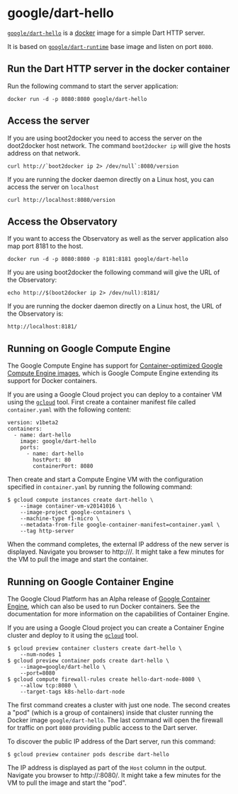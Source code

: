 # google/dart-hello

[`google/dart-hello`](https://hub.docker.com/r/google/dart-hello) is a
[docker](https://docker.io) image for a simple Dart HTTP server.

It is based on
[`google/dart-runtime`](https://hub.docker.com/r/google/dart-runtime)
base image and listen on port `8080`.

## Run the Dart HTTP server in the docker container

Run the following command to start the server application:

    docker run -d -p 8080:8080 google/dart-hello

## Access the server

If you are using boot2docker you need to access the server on the
doot2docker host network. The command `boot2docker ip` will give the
hosts address on that network.

    curl http://`boot2docker ip 2> /dev/null`:8080/version

If you are running the docker daemon directly on a Linux host, you can
access the server on `localhost`

    curl http://localhost:8080/version

## Access the Observatory

If you want to access the Observatory as well as the server
application also map port 8181 to the host.

    docker run -d -p 8080:8080 -p 8181:8181 google/dart-hello

If you are using boot2docker the following command will give the URL of
the Observatory:

    echo http://$(boot2docker ip 2> /dev/null):8181/

If you are running the docker daemon directly on a Linux host, the
URL of the Observatory is:

    http://localhost:8181/

## Running on Google Compute Engine

The Google Compute Engine has support for
[Container-optimized Google Compute Engine images][1],
which is Google Compute Engine extending its support for Docker containers.

If you are using a Google Cloud project you can deploy to a container VM
using the [`gcloud`][3] tool. First create a
container manifest file called `container.yaml` with the following content:

    version: v1beta2
    containers:
      - name: dart-hello
        image: google/dart-hello
        ports:
          - name: dart-hello
            hostPort: 80
            containerPort: 8080

Then create and start a Compute Engine VM with the configuration
specified in `container.yaml` by running the following command:

    $ gcloud compute instances create dart-hello \
        --image container-vm-v20141016 \
        --image-project google-containers \
        --machine-type f1-micro \
        --metadata-from-file google-container-manifest=container.yaml \
        --tag http-server

When the command completes, the external IP address of the new server is
displayed. Navigate you browser to http://<server IP>/. It might take a few
minutes for the VM to pull the image and start the container.

## Running on Google Container Engine

The Google Cloud Platform has an Alpha release of [Google Container Engine][2],
which can also be used to run Docker containers. See the documentation for
more information on the capabilities of Container Engine.

If you are using a Google Cloud project you can create a Container Engine
cluster and deploy to it using the [`gcloud`][3]
tool.

    $ gcloud preview container clusters create dart-hello \
        --num-nodes 1
    $ gcloud preview container pods create dart-hello \
        --image=google/dart-hello \
        --port=8080
    $ gcloud compute firewall-rules create hello-dart-node-8080 \
        --allow tcp:8080 \
        --target-tags k8s-hello-dart-node

The first command creates a cluster with just one node. The second creates
a "pod" (which is a group of containers) inside that cluster
running the Docker image `google/dart-hello`. The last command will open
the firewall for traffic on port `8080` providing public access to the
Dart server.

To discover the public IP address of the Dart server, run this command:

    $ gcloud preview container pods describe dart-hello

The IP address is displayed as part of the `Host` column in the output.
Navigate you browser to http://<server IP>:8080/. It might take a few
minutes for the VM to pull the image and start the "pod".

[1]: https://cloud.google.com/compute/docs/containers/container_vms
[2]: https://cloud.google.com/container-engine/docs/
[3]: https://cloud.google.com/sdk/
